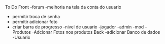To Do
Front
-forum
-melhoria na tela da conta do usuario
  - permitir troca de senha
  - permitir adicionar foto
  - criar barra de progresso
-nivel de usuario
  -jogador
  -admin
  -mod
-Produtos
  -Adcionar Fotos nos produtos
Back
-adicionar Banco de dados
-Usuario
